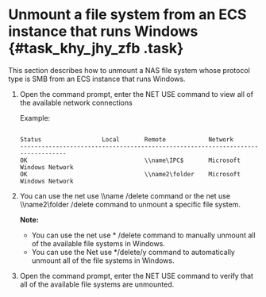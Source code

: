 # Unmount a file system from an ECS instance that runs Windows {#task_khy_jhy_zfb .task}

This section describes how to unmount a NAS file system whose protocol type is SMB from an ECS instance that runs Windows.

1.  Open the command prompt, enter the NET USE command to view all of the available network connections 

    Example:

    ```
    
    Status                 Local       Remote            Network
    --------------------------------------------------------------------------------
    OK                                 \\name\IPC$       Microsoft Windows Network
    OK                                 \\name2\folder    Microsoft Windows Network
    ```

2.  You can use the net use \\\\name /delete command or the net use \\\\name2\\folder /delete command to unmount a specific file system. 

    **Note:** 

    -   You can use the net use \* /delete command to manually unmount all of the available file systems in Windows.
    -   You can use the Net use \*/delete/y command to automatically unmount all of the file systems in Windows.
3.  Open the command prompt, enter the NET USE command to verify that all of the available file systems are unmounted. 

